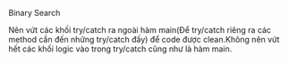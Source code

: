 Binary Search

Nên vứt các khối try/catch ra ngoài hàm main(Để try/catch riêng ra các method cần đến những try/catch đấy) để code được clean.Không nên vứt hết các khối logic vào trong try/catch cũng như là hàm main.

